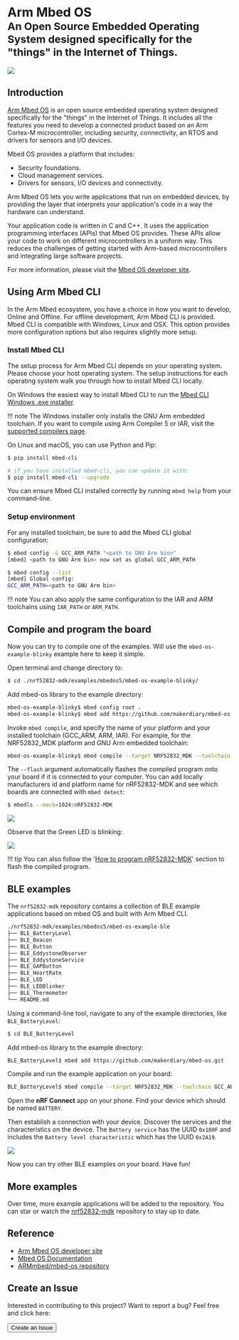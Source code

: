 # Arm Mbed OS <br><small>An Open Source Embedded Operating System designed specifically for the "things" in the Internet of Things.</small>

[![](images/mbedos-logo.png)](images/mbedos-logo.png)

## Introduction

[Arm Mbed OS](https://www.mbed.com/) is an open source embedded operating system designed specifically for the "things" in the Internet of Things. It includes all the features you need to develop a connected product based on an Arm Cortex-M microcontroller, including security, connectivity, an RTOS and drivers for sensors and I/O devices.

Mbed OS provides a platform that includes:

* Security foundations.
* Cloud management services.
* Drivers for sensors, I/O devices and connectivity.

Arm Mbed OS lets you write applications that run on embedded devices, by providing the layer that interprets your application's code in a way the hardware can understand.

Your application code is written in C and C++. It uses the application programming interfaces (APIs) that Mbed OS provides. These APIs allow your code to work on different microcontrollers in a uniform way. This reduces the challenges of getting started with Arm-based microcontrollers and integrating large software projects.

For more information, please visit the [Mbed OS developer site](https://os.mbed.com/).

## Using Arm Mbed CLI

In the Arm Mbed ecosystem, you have a choice in how you want to develop, Online and Offline. For offline development, Arm Mbed CLI is provided. Mbed CLI is compatible with Windows, Linux and OSX. This option provides more configuration options but also requires slightly more setup.

### Install Mbed CLI

The setup process for Arm Mbed CLI depends on your operating system. Please choose your host operating system. The setup instructions for each operating system walk you through how to install Mbed CLI locally.

On Windows the easiest way to install Mbed CLI to run the [Mbed CLI Windows .exe installer](https://mbed-media.mbed.com/filer_public/50/38/5038849b-16a8-42f3-be7a-43d98c7a3af3/mbed_installer_v043.exe).

!!! note 
	The Windows installer only installs the GNU Arm embedded toolchain. If you want to compile using Arm Compiler 5 or IAR, visit the [supported compilers page](https://os.mbed.com/docs/v5.8/tools/index.html#compiler-versions).

On Linux and macOS, you can use Python and Pip:

``` sh
$ pip install mbed-cli

# if you have installed mbed-cli, you can update it with:
$ pip install mbed-cli --upgrade
```

You can ensure Mbed CLI installed correctly by running `mbed help` from your command-line.

### Setup environment

For any installed toolchain, be sure to add the Mbed CLI global configuration:

``` sh
$ mbed config -G GCC_ARM_PATH "<path to GNU Arm bin>"
[mbed] <path to GNU Arm bin> now set as global GCC_ARM_PATH

$ mbed config --list
[mbed] Global config:
GCC_ARM_PATH=<path to GNU Arm bin>
```

!!! note 
	You can also apply the same configuration to the IAR and ARM toolchains using `IAR_PATH` or `ARM_PATH`.

## Compile and program the board

Now you can try to compile one of the examples. Will use the `mbed-os-example-blinky` example here to keep it simple.

Open terminal and change directory to:

``` sh
$ cd ./nrf52832-mdk/examples/mbedos5/mbed-os-example-blinky/
```

Add mbed-os library to the example directory:

``` sh
mbed-os-example-blinky$ mbed config root .
mbed-os-example-blinky$ mbed add https://github.com/makerdiary/mbed-os.git
```

Invoke `mbed compile`, and specify the name of your platform and your installed toolchain (GCC_ARM, ARM, IAR). For example, for the NRF52832_MDK platform and GNU Arm embedded toolchain:

``` sh
mbed-os-example-blinky$ mbed compile --target NRF52832_MDK --toolchain GCC_ARM --flash
```

The `--flash` argument automatically flashes the compiled program onto your board if it is connected to your computer. You can add locally manufacturers id and platform name for nRF52832-MDK and see which boards are connected with `mbed detect`:

``` sh
$ mbedls --mock=1024:nRF52832-MDK
```

![](images/mbed-os-example-blinky-bash.png)

Observe that the Green LED is blinking:

![](images/mbed-os-example-blinky-demo.gif)

!!! tip
    You can also follow the '[How to program nRF52832-MDK](../getting-started/#how-to-program-nrf52832-mdk)' section to flash the compiled program.

## BLE examples

The `nrf52832-mdk` repository contains a collection of BLE example applications based on mbed OS and built with Arm Mbed CLI.

``` sh
./nrf52832-mdk/examples/mbedos5/mbed-os-example-ble
├── BLE_BatteryLevel
├── BLE_Beacon
├── BLE_Button
├── BLE_EddystoneObserver
├── BLE_EddystoneService
├── BLE_GAPButton
├── BLE_HeartRate
├── BLE_LED
├── BLE_LEDBlinker
├── BLE_Thermometer
└── README.md
```

Using a command-line tool, navigate to any of the example directories, like `BLE_BatteryLevel`:

``` sh
$ cd BLE_BatteryLevel
```

Add mbed-os library to the example directory:

``` sh
BLE_BatteryLevel$ mbed add https://github.com/makerdiary/mbed-os.git
```

Compile and run the example application on your board:

``` sh
BLE_BatteryLevel$ mbed compile --target NRF52832_MDK --toolchain GCC_ARM --flash
```

Open the **nRF Connect** app on your phone. Find your device which should be named `BATTERY`.

Then establish a connection with your device. Discover the services and the characteristics on the device. The `Battery service` has the UUID `0x180F` and includes the `Battery level characteristic` which has the UUID `0x2A19`.

[![](images/mbed-os-example-ble-battery.jpg)](images/mbed-os-example-ble-battery.jpg)

Now you can try other BLE examples on your board. Have fun!

## More examples

Over time, more example applications will be added to the repository. You can star or watch the [nrf52832-mdk](https://github.com/makerdiary/nrf52832-mdk) repository to stay up to date.

## Reference

* [Arm Mbed OS developer site](https://os.mbed.com/)
* [Mbed OS Documentation](https://os.mbed.com/docs/)
* [ARMmbed/mbed-os repository](https://github.com/ARMmbed/mbed-os)

## Create an Issue

Interested in contributing to this project? Want to report a bug? Feel free and click here:

<a href="https://github.com/makerdiary/nrf52832-mdk/issues/new"><button data-md-color-primary="marsala"><i class="fa fa-github"></i> Create an Issue</button></a>

